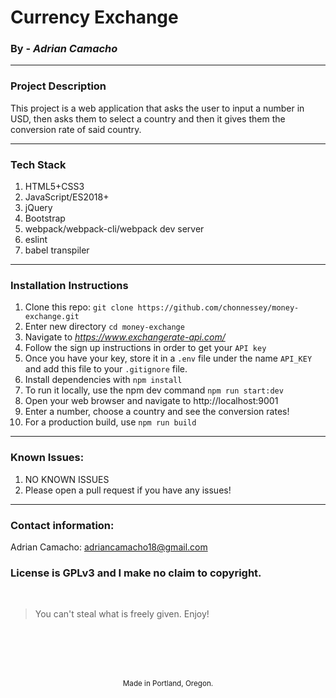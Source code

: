 # Currency Exchange

### By - _Adrian Camacho_

---

### Project Description

This project is a web application that asks the user to input a number in USD, then asks them to select a country and then it gives them the conversion rate of said country.
___

### Tech Stack
1. HTML5+CSS3
2. JavaScript/ES2018+
3. jQuery
4. Bootstrap
5. webpack/webpack-cli/webpack dev server
6. eslint
7. babel transpiler

---
### Installation Instructions
1. Clone this repo: `git clone https://github.com/chonnessey/money-exchange.git`
2. Enter new directory `cd money-exchange`
3. Navigate to _https://www.exchangerate-api.com/_
4. Follow the sign up instructions in order to get your `API key`
5. Once you have your key, store it in a `.env` file under the name `API_KEY` and add this file to your `.gitignore` file.
6. Install dependencies with `npm install`
7. To run it locally, use the npm dev command `npm run start:dev`
8. Open your web browser and navigate to http://localhost:9001
9. Enter a number, choose a country and see the conversion rates!
10. For a production build, use `npm run build`
---
### Known Issues:
1. NO KNOWN ISSUES
2. Please open a pull request if you have any issues!
---
### Contact information:
Adrian Camacho: <adriancamacho18@gmail.com>
### License is GPLv3 and I make no claim to copyright. 
<br />

> You can't steal what is freely given. Enjoy!

<br />
<br />
<br />
<br />
<p align="center">
  <small>Made in Portland, Oregon. </small>
</p>